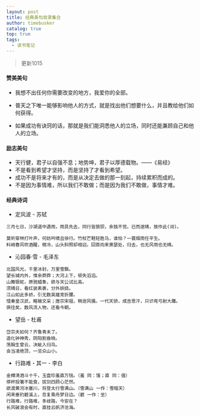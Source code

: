 ```yaml
---
layout: post
title: 经典美句收录集合
author: timebusker
catalog: true
top: true
tags:
  - 读书笔记
---
```

>更新1015

#### 赞美美句

- 我想不出任何你需要改变的地方，我爱你的全部。

- 普天之下唯一能够影响他人的方式，就是找出他们想要什么，并且教给他们如何获得。

- 如果成功有诀窍的话，那就是我们能洞悉他人的立场，同时还能兼顾自己和他人的立场。


#### 励志美句

- 天行健，君子以自强不息；地势坤，君子以厚德载物。——《易经》
- 不是看到希望才坚持，而是坚持了才看到希望。
- 成功不是将来才有的，而是从决定去做的那一刻起，持续累积而成的。
- 不是因为事情难，所以我们不敢做；而是因为我们不敢做，事情才难。


#### 经典诗词

- 定风波 - 苏轼   

```
三月七日，沙湖道中遇雨，雨具先去，同行皆狼狈，余独不觉。已而遂晴，故作此(词)。

莫听穿林打叶声，何妨吟啸且徐行。竹杖芒鞋轻胜马，谁怕？一蓑烟雨任平生。
料峭春风吹酒醒，微冷，山头斜照却相迎。回首向来萧瑟处，归去，也无风雨也无晴。
```


- 沁园春·雪 - 毛泽东   

```
北国风光，千里冰封，万里雪飘。
望长城内外，惟余莽莽；大河上下，顿失滔滔。
山舞银蛇，原驰蜡象，欲与天公试比高。
须晴日，看红装素裹，分外妖娆。
江山如此多娇，引无数英雄竞折腰。
惜秦皇汉武，略输文采；唐宗宋祖，稍逊风骚。一代天骄，成吉思汗，只识弯弓射大雕。
俱往矣，数风流人物，还看今朝。
```


- 望岳 - 杜甫   

```
岱宗夫如何？齐鲁青未了。
造化钟神秀，阴阳割昏晓。
荡胸生曾云，决眦入归鸟。
会当凌绝顶，一览众山小。
```


- 行路难・其一 - 李白   

```
金樽清酒斗十千，玉盘珍羞直万钱。（羞 同：馐；直 同：值）
停杯投箸不能食，拔剑四顾心茫然。
欲渡黄河冰塞川，将登太行雪满山。（雪满山 一作：雪暗天）
闲来垂钓碧溪上，忽复乘舟梦日边。（碧 一作：坐）
行路难，行路难，多歧路，今安在？
长风破浪会有时，直挂云帆济沧海。
```









